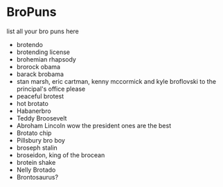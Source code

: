 # BroPuns
list all your bro puns here

+ brotendo
+ brotending license
+ brohemian rhapsody
+ brorock obama
+ barack brobama
+ stan marsh, eric cartman, kenny mccormick and kyle broflovski to the principal's office please
+ peaceful brotest
+ hot brotato
+ Habanerbro
+ Teddy Broosevelt
+ Abroham Lincoln wow the president ones are the best
+ Brotato chip
+ Pillsbury bro boy
+ broseph stalin
+ broseidon, king of the brocean
+ brotein shake
+ Nelly Brotado
+ Brontosaurus? 
